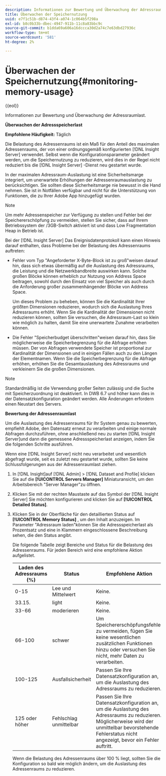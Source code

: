 ```yaml
---
description: Informationen zur Bewertung und Überwachung der Adressraumlast.
title: Überwachen der Speichernutzung
uuid: e7f1c51b-d874-43f4-a074-1c064b5f298a
exl-id: b8c0b33b-dbec-4947-911b-11c8a83bbc9c
source-git-commit: b1dda69a606a16dccca30d2a74c7e63dbd27936c
workflow-type: tm+mt
source-wordcount: '581'
ht-degree: 2%

---
```


# Überwachen der Speichernutzung{#monitoring-memory-usage}

{{eol}}

Informationen zur Bewertung und Überwachung der Adressraumlast.

**Überwachen der Adressspeicherlast**

**Empfohlene Häufigkeit:** Täglich

Die Belastung des Adressenraums ist ein Maß für den Anteil des maximalen Adressenraums, der von einer ordnungsgemäß konfigurierten [!DNL Insight Server] verwendet. Selbst wenn die Konfigurationsparameter geändert werden, um die Speichernutzung zu reduzieren, wird dies in der Regel nicht reduziert bis die [!DNL Insight Server] -Dienst neu gestartet wurde.

In der maximalen Adressraum-Auslastung ist eine Sicherheitsmarge integriert, um unerwartete Erhöhungen der Adressenraumauslastung zu berücksichtigen. Sie sollten diese Sicherheitsmarge nie bewusst in die Hand nehmen. Sie ist in Notfällen verfügbar und nicht für die Unterstützung von Funktionen, die zu Ihrer Adobe App hinzugefügt wurden.

>[!NOTE]
>
>Um mehr Adressenspeicher zur Verfügung zu stellen und Fehler bei der Speichererschöpfung zu vermeiden, stellen Sie sicher, dass auf Ihrem Betriebssystem der /3GB-Switch aktiviert ist und dass Low Fragmentation Heap in Betrieb ist.

Bei der [!DNL Insight Server] Das Ereignisdatenprotokoll kann einen Hinweis darauf enthalten, dass Probleme bei der Belastung des Adressenraums auftreten:

* Fehler vom Typ &quot;Angeforderter X-Byte-Block ist zu groß&quot;weisen darauf hin, dass sich etwas übermäßig auf die Auslastung des Adressraums, die Leistung und die Netzwerkbandbreite auswirken kann. Solche großen Blöcke können erheblich zur Nutzung von Address Space beitragen, sowohl durch den Einsatz von viel Speicher als auch durch die Anforderung großer zusammenhängender Blöcke von Address Space.

   Um dieses Problem zu beheben, können Sie die Kardinalität Ihrer größten Dimensionen reduzieren, wodurch sich die Auslastung Ihres Adressraums erhöht. Wenn Sie die Kardinalität der Dimensionen nicht reduzieren können, sollten Sie versuchen, die Adressraum-Last so klein wie möglich zu halten, damit Sie eine unerwartete Zunahme verarbeiten können.
* Die Fehler &quot;Speicherbudget überschritten&quot;weisen darauf hin, dass Sie möglicherweise die Speicherbegrenzung für die Abfrage erhöhen müssen. Der von Abfragen verwendete Speicher ist proportional zur Kardinalität der Dimensionen und in einigen Fällen auch zu den Längen der Elementnamen. Wenn Sie die Speicherbegrenzung für die Abfrage erhöhen, erhöhen Sie die Gesamtauslastung des Adressraums und verkleinern Sie die großen Dimensionen.

>[!NOTE]
>
>Standardmäßig ist die Verwendung großer Seiten zulässig und die Suche mit Speicherzuordnung ist deaktiviert. In DWB 6.7 und höher kann dies in der Datensatzkonfiguration geändert werden. Alle Änderungen erfordern einen Neustart des Servers.

**Bewertung der Adressenraumlast**

Um die Auslastung des Adressenraums für Ihr System genau zu bewerten, empfiehlt Adobe, den Datensatz erneut zu verarbeiten und einige normale Abfragen durchzuführen, ohne anschließend neu zu starten [!DNL Insight Server]und dann die gemessene Adressspeicherlast anzeigen, indem Sie die folgenden Schritte ausführen.

Wenn eine [!DNL Insight Server] nicht neu verarbeitet und wesentlich abgefragt wurde, seit es zuletzt neu gestartet wurde, sollten Sie keine Schlussfolgerungen aus der Adressenraumlast ziehen.

1. In [!DNL Insight]auf [!DNL Admin] > [!DNL Dataset and Profile] klicken Sie auf die **[!UICONTROL Servers Manager]** Miniaturansicht, um den Arbeitsbereich &quot;Server Manager&quot;zu öffnen.
1. Klicken Sie mit der rechten Maustaste auf das Symbol der [!DNL Insight Server] Sie möchten konfigurieren und klicken Sie auf **[!UICONTROL Detailed Status]**.
1. Klicken Sie in der Oberfläche für den detaillierten Status auf **[!UICONTROL Memory Status]** , um den Inhalt anzuzeigen. Im Parameter &quot;Adressraum laden&quot;können Sie die Adressspeicherlast als Prozentsatz und eine in Klammern eingeschlossene Beschreibung sehen, die den Status angibt.

   Die folgende Tabelle zeigt Bereiche und Status für die Belastung des Adressenraums. Für jeden Bereich wird eine empfohlene Aktion aufgelistet.

   | Laden des Adressraums (%) | Status | Empfohlene Aktion |
   |---|---|---|
   | 0-15 | Lee und Mittelwert | Keine. |
   | 33.15. | light | Keine. |
   | 33-66 | moderieren | Keine. |
   | 66-100 | schwer | Um Speichererschöpfungsfehler zu vermeiden, fügen Sie keine wesentlichen zusätzlichen Funktionen hinzu oder versuchen Sie nicht, mehr Daten zu verarbeiten. |
   | 100-125 | Ausfallsicherheit | Passen Sie Ihre Datensatzkonfiguration an, um die Auslastung des Adressraums zu reduzieren. |
   | 125 oder höher | Fehlschlag unmittelbar | Passen Sie Ihre Datensatzkonfiguration an, um die Auslastung des Adressraums zu reduzieren. Möglicherweise wird der unmittelbar bevorstehende Fehlerstatus nicht angezeigt, bevor ein Fehler auftritt. |

   Wenn die Belastung des Adressenraums über 100 % liegt, sollten Sie die Konfiguration so bald wie möglich ändern, um die Auslastung des Adressenraums zu reduzieren.
